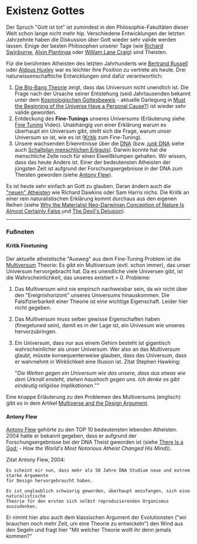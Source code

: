 
# Existenz Gottes

Der Spruch "Gott ist tot" ist zumindest in den Philosophie-Fakultäten dieser Welt schon lange nicht mehr hip. Verschiedene Entwicklungen der letzten Jahrzehnte haben die Diskussion über Gott wieder sehr valide werden lassen. Einige der besten Philosophen unserer Tage (wie [Richard Swinburne](http://de.wikipedia.org/wiki/Richard_Swinburne), [Alvin Plantinga](http://de.wikipedia.org/wiki/Alvin_Plantinga) oder [William Lane Craig](http://de.wikipedia.org/wiki/William_Lane_Craig)) sind Theisten.

Für die berühmten Atheisten des letzten Jahrhunderts wie [Bertrand Russell](http://de.wikipedia.org/wiki/Bertrand_Russell) oder [Aldous Huxley](http://de.wikipedia.org/wiki/Aldous_Huxley) war es leichter ihre Position zu vertrete als heute. Drei naturwissenschaftliche Entwicklungen sind dafür verantwortlich:

1. [Die Big-Bang Theorie](http://de.wikipedia.org/wiki/Urknall#Forschungsgeschichte) zeigt, dass das Universum nicht unendlich ist. Die Frage nach der Ursache seiner Entstehung (seid Jahrtausenden bekannt unter dem [Kosmologischen Gottesbeweis](http://en.wikipedia.org/wiki/Cosmological_argument) - aktuelle Darlegung in [Must the Beginning of the Universe Have a Personal Cause?](http://www.reasonablefaith.org/must-the-beginning-of-the-universe-have-a-personal-cause-a-rejoinder)) ist wieder sehr valide geworden.
2. Entdeckung des **Fine-Tunings** unseres Universums (Erläuterung siehe [Fine Tuning](https://www.youtube.com/watch?v=Q3jvfvho3CE) Video). Unabhängig von einer Erklärung warum es überhaupt ein Universum gibt, stellt sich die Frage, warum unser Universum so ist, wie es ist ([Kritik](#kritik-finetuning) zum Fine-Tuning).
3. Unsere wachsenden Erkenntnisse über die [DNA](http://de.wikipedia.org/w/index.php?title=Desoxyribonukleinsäure) (bzw. [*junk* DNA](http://de.wikipedia.org/wiki/Nichtcodierende_Desoxyribonukleinsäure) siehe auch [Schaltplan menschlichen Erbguts](http://www.wissenschaft.de/home/-/journal_content/56/12054/926746/)). Darwin konnte hat die menschliche Zelle noch für einen Eiweißklumpen gehalten. Wir wissen, dass das heute Anders ist. Einer der bedeutensten Atheisten der jüngsten Zeit ist aufgrund der Forschungsergebnisse in der DNA zum Theisten geworden (siehe [Antony Flew](#antony-flew)).

Es ist heute sehr einfach an Gott zu glauben. Daran ändern auch die ["neuen" Atheisten](http://en.wikipedia.org/wiki/New_Atheism) wie Richard Dawkins oder Sam Harris nichs. Die Kriitk an einer rein naturalistischen Erklärung kommt durchaus aus den eigenen Reihen (siehe [Why the Materialist Neo-Darwinian Conception of Nature Is Almost Certainly False ](http://www.amazon.de/gp/product/B008SQL6NS) und [The Devil's Delusion](http://www.amazon.de/dp/B005QRNZYK/)).


-----

### Fußnoten

#### Kritik Finetuning


Der aktuelle atheistische "Ausweg" aus dem Fine-Tuning Problem ist die [Multiversum](http://de.wikipedia.org/wiki/Parallelwelt#Modelle_zum_Urknall) Theorie: Es gibt ein Multiversum (evtl. schon immer), das unser Universum hervorgebracht hat. Da es unendliche viele Universen gibt, ist die Wahrscheinlichkeit, das unseres existiert > 0. Probleme:

1.  Das Multiversum wird nie empirsch nachweisbar sein, da wir nicht über den "Ereignishorizont" unseres Universums hinauskommen. Die Falsifizierbarkeit einer Theorie ist eine wichtige Eigenschaft. Leider hier nicht gegeben. 
2. Das Multiversum muss selber gewisse Eigenschaften haben (finegetuned sein), damit es in der Lage ist, ein Univesum wie unseres hervorzubringen.
3. Ein Universum, dass nur aus einem Gehirn besteht ist gigantisch wahrscheinlicher als unser Universum. Wer also an das Multiversum glaubt, müsste konsequenterweise glauben, dass das Universum, dass er wahrnehmt in Wirklichkeit eine Illusion ist. Zitat Stephen Hawking:

     "*Die Wetten gegen ein Universum wie das unsere, dass aus etwas wie dem Urknall ensteht, stehen haushoch gegen uns. Ich denke es gibt eindeutig religiöse Implikationen.*""

Eine knappe Erläuterung zu den Problemen des Multiversums (englisch) gibt es in dem Artikel [Multiverse and the Design Argument](http://www.reasonablefaith.org/multiverse-and-the-design-argument).

#### Antony Flew

[Antony Flew](http://de.wikipedia.org/wiki/Antony_Flew) gehörte zu den TOP 10 bedeutensten lebenden Atheisten. 2004 hatte er bekannt gegeben, dass er aufgrund der Forschungsergebnisse bei der DNA Theist gweorden ist (siehe [There Is a God:](http://www.amazon.de/dp/0061335304/) - *How the World's Most Notorious Atheist Changed His Mind*)).

Zitat Antony Flew, 2004:

    Es scheint mir nun, dass mehr als 50 Jahre DNA Studium neue und extrem starke Argumente
    für Design hervorgebraucht haben.

    Es ist unglaublich schwierig geworden, überhaupt anzufangen, sich eine naturalistische
    Theorie für den ersten sich selbst reproduzierenden Organismus auszudenken.


Er nimmt hier also auch dem klassischen Argument der Evolutionsten ("wir brauchen noch mehr Zeit, um eine Theorie zu entwickeln") den Wind aus den Segeln und fragt hier "Mit welcher Theorie wollt ihr denn jemals kommen?"



